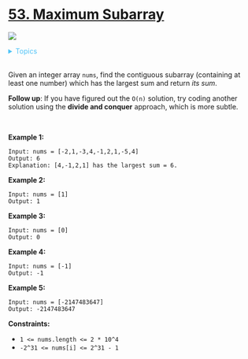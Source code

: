 # [53. Maximum Subarray](https://leetcode-cn.com/problems/maximum-subarray/)

![](https://img.shields.io/badge/Difficulty-Easy-green.svg)

<details>
<summary style="color:#4FC3F7">Topics</summary>

* [`Array`](https://leetcode.com/tag/array/)
* [`Divide and Conquer`](https://leetcode.com/tag/divide-and-conquer/)
* [`Dynamic Programming`](https://leetcode-cn.com/tag/dynamic-programming/)

</details>
<br />

Given an integer array `nums`, find the contiguous subarray (containing at least one number) which has the largest sum and return *its sum*.

**Follow up**: If you have figured out the `O(n)` solution, try coding another solution using the **divide and conquer** approach, which is more subtle.

 

**Example 1:**

```
Input: nums = [-2,1,-3,4,-1,2,1,-5,4]
Output: 6
Explanation: [4,-1,2,1] has the largest sum = 6.
```

**Example 2:**
```
Input: nums = [1]
Output: 1
```

**Example 3:**

```
Input: nums = [0]
Output: 0
```

**Example 4:**

```
Input: nums = [-1]
Output: -1
```

**Example 5:**

```
Input: nums = [-2147483647]
Output: -2147483647
```

**Constraints:**

 + `1 <= nums.length <= 2 * 10^4`
 + `-2^31 <= nums[i] <= 2^31 - 1`
